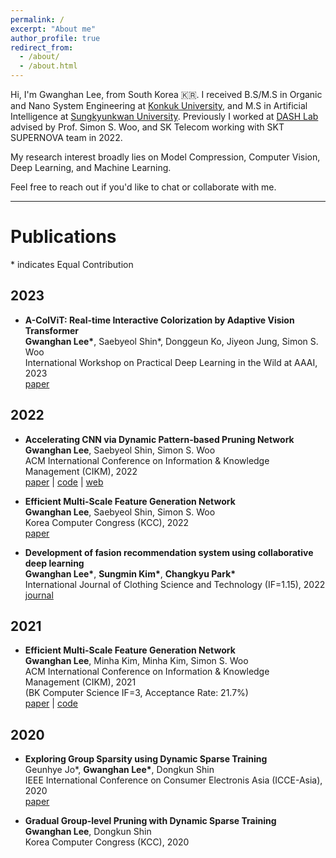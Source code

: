 ```yaml
---
permalink: /
excerpt: "About me"
author_profile: true
redirect_from:
  - /about/
  - /about.html
---
```


Hi, I'm Gwanghan Lee, from South Korea 🇰🇷.
I received B.S/M.S in Organic and Nano System Engineering at [Konkuk University](http://www.konkuk.ac.kr/do/Eng/Index.do), and M.S in Artificial Intelligence at [Sungkyunkwan University](https://www.skku.edu/eng/).
Previously I worked at [DASH Lab](https://dash-lab.github.io/) advised by Prof. Simon S. Woo, and SK Telecom working with SKT SUPERNOVA team in 2022. 

My research interest broadly lies on Model Compression, Computer Vision, Deep Learning, and Machine Learning.

Feel free to reach out if you'd like to chat or collaborate with me.

---

# Publications

\* indicates Equal Contribution

## 2023

- **A-ColViT: Real-time Interactive Colorization by Adaptive Vision Transformer**
  <br/>**Gwanghan Lee\***, Saebyeol Shin\*, Donggeun Ko, Jiyeon Jung, Simon S. Woo
  <br/>International Workshop on Practical Deep Learning in the Wild at AAAI, 2023
  <br/>[paper](https://practical-dl.github.io/)

## 2022

- **Accelerating CNN via Dynamic Pattern‑based Pruning Network**
  <br/>**Gwanghan Lee**, Saebyeol Shin, Simon S. Woo
  <br/>ACM International Conference on Information & Knowledge Management (CIKM), 2022
  <br/>[paper](https://dl.acm.org/doi/10.1145/3511808.3557225) \| [code](https://github.com/lee-gwang/DPPNet) \| [web](https://sites.google.com/g.skku.edu/dppnet/)

- **Efficient Multi-Scale Feature Generation Network**
  <br/>**Gwanghan Lee**, Saebyeol Shin, Simon S. Woo
  <br/>Korea Computer Congress (KCC), 2022
  <br/>[paper](https://www.dbpia.co.kr/journal/articleDetail?nodeId=NODE11113433)

- **Development of fasion recommendation system using collaborative deep learning**
  <br/>**Gwanghan Lee\***, **Sungmin Kim\***, **Changkyu Park\***
  <br/>International Journal of Clothing Science and Technology (IF=1.15), 2022
  <br/>[journal](https://www.emerald.com/insight/content/doi/10.1108/IJCST-11-2021-0172/full/html)

## 2021

- **Efficient Multi-Scale Feature Generation Network**
  <br/>**Gwanghan Lee**, Minha Kim, Minha Kim, Simon S. Woo
  <br/>ACM International Conference on Information & Knowledge Management (CIKM), 2021
  <br/>(BK Computer Science IF=3, Acceptance Rate: 21.7%)
  <br/>[paper](https://dl.acm.org/doi/abs/10.1145/3459637.3482337) \| [code](https://github.com/lee-gwang/EMGNet)

## 2020

- **Exploring Group Sparsity using Dynamic Sparse Training**
  <br/>Geunhye Jo\*, **Gwanghan Lee\***, Dongkun Shin
  <br/>IEEE International Conference on Consumer Electronis Asia (ICCE-Asia), 2020
  <br/>[paper](https://ieeexplore.ieee.org/document/9277137)

- **Gradual Group-level Pruning with Dynamic Sparse Training**
  <br/>**Gwanghan Lee**, Dongkun Shin
  <br/>Korea Computer Congress (KCC), 2020
